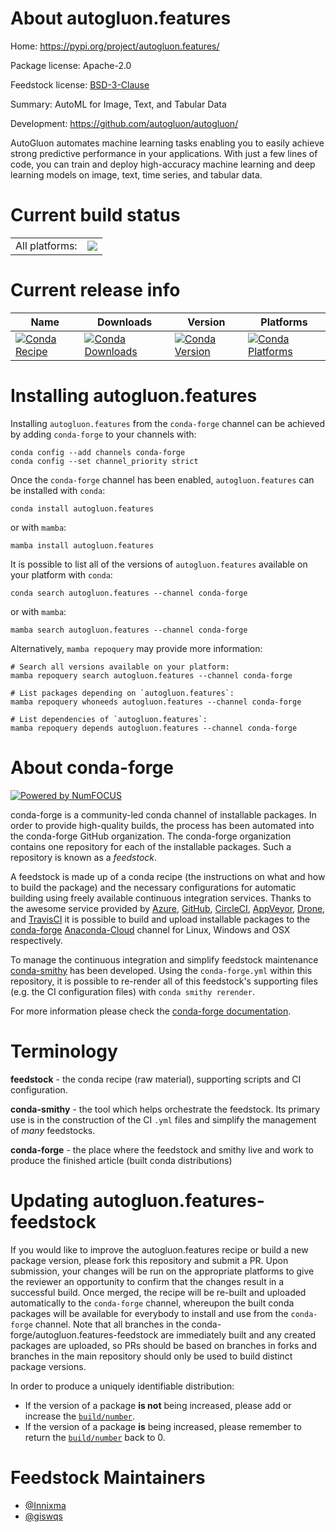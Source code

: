 About autogluon.features
========================

Home: https://pypi.org/project/autogluon.features/

Package license: Apache-2.0

Feedstock license: [BSD-3-Clause](https://github.com/conda-forge/autogluon.features-feedstock/blob/main/LICENSE.txt)

Summary: AutoML for Image, Text, and Tabular Data

Development: https://github.com/autogluon/autogluon/

AutoGluon automates machine learning tasks enabling you to easily achieve strong
predictive performance in your applications. With just a few lines of code, you
can train and deploy high-accuracy machine learning and deep learning models on
image, text, time series, and tabular data.


Current build status
====================


<table><tr><td>All platforms:</td>
    <td>
      <a href="https://dev.azure.com/conda-forge/feedstock-builds/_build/latest?definitionId=18443&branchName=main">
        <img src="https://dev.azure.com/conda-forge/feedstock-builds/_apis/build/status/autogluon.features-feedstock?branchName=main">
      </a>
    </td>
  </tr>
</table>

Current release info
====================

| Name | Downloads | Version | Platforms |
| --- | --- | --- | --- |
| [![Conda Recipe](https://img.shields.io/badge/recipe-autogluon.features-green.svg)](https://anaconda.org/conda-forge/autogluon.features) | [![Conda Downloads](https://img.shields.io/conda/dn/conda-forge/autogluon.features.svg)](https://anaconda.org/conda-forge/autogluon.features) | [![Conda Version](https://img.shields.io/conda/vn/conda-forge/autogluon.features.svg)](https://anaconda.org/conda-forge/autogluon.features) | [![Conda Platforms](https://img.shields.io/conda/pn/conda-forge/autogluon.features.svg)](https://anaconda.org/conda-forge/autogluon.features) |

Installing autogluon.features
=============================

Installing `autogluon.features` from the `conda-forge` channel can be achieved by adding `conda-forge` to your channels with:

```
conda config --add channels conda-forge
conda config --set channel_priority strict
```

Once the `conda-forge` channel has been enabled, `autogluon.features` can be installed with `conda`:

```
conda install autogluon.features
```

or with `mamba`:

```
mamba install autogluon.features
```

It is possible to list all of the versions of `autogluon.features` available on your platform with `conda`:

```
conda search autogluon.features --channel conda-forge
```

or with `mamba`:

```
mamba search autogluon.features --channel conda-forge
```

Alternatively, `mamba repoquery` may provide more information:

```
# Search all versions available on your platform:
mamba repoquery search autogluon.features --channel conda-forge

# List packages depending on `autogluon.features`:
mamba repoquery whoneeds autogluon.features --channel conda-forge

# List dependencies of `autogluon.features`:
mamba repoquery depends autogluon.features --channel conda-forge
```


About conda-forge
=================

[![Powered by
NumFOCUS](https://img.shields.io/badge/powered%20by-NumFOCUS-orange.svg?style=flat&colorA=E1523D&colorB=007D8A)](https://numfocus.org)

conda-forge is a community-led conda channel of installable packages.
In order to provide high-quality builds, the process has been automated into the
conda-forge GitHub organization. The conda-forge organization contains one repository
for each of the installable packages. Such a repository is known as a *feedstock*.

A feedstock is made up of a conda recipe (the instructions on what and how to build
the package) and the necessary configurations for automatic building using freely
available continuous integration services. Thanks to the awesome service provided by
[Azure](https://azure.microsoft.com/en-us/services/devops/), [GitHub](https://github.com/),
[CircleCI](https://circleci.com/), [AppVeyor](https://www.appveyor.com/),
[Drone](https://cloud.drone.io/welcome), and [TravisCI](https://travis-ci.com/)
it is possible to build and upload installable packages to the
[conda-forge](https://anaconda.org/conda-forge) [Anaconda-Cloud](https://anaconda.org/)
channel for Linux, Windows and OSX respectively.

To manage the continuous integration and simplify feedstock maintenance
[conda-smithy](https://github.com/conda-forge/conda-smithy) has been developed.
Using the ``conda-forge.yml`` within this repository, it is possible to re-render all of
this feedstock's supporting files (e.g. the CI configuration files) with ``conda smithy rerender``.

For more information please check the [conda-forge documentation](https://conda-forge.org/docs/).

Terminology
===========

**feedstock** - the conda recipe (raw material), supporting scripts and CI configuration.

**conda-smithy** - the tool which helps orchestrate the feedstock.
                   Its primary use is in the construction of the CI ``.yml`` files
                   and simplify the management of *many* feedstocks.

**conda-forge** - the place where the feedstock and smithy live and work to
                  produce the finished article (built conda distributions)


Updating autogluon.features-feedstock
=====================================

If you would like to improve the autogluon.features recipe or build a new
package version, please fork this repository and submit a PR. Upon submission,
your changes will be run on the appropriate platforms to give the reviewer an
opportunity to confirm that the changes result in a successful build. Once
merged, the recipe will be re-built and uploaded automatically to the
`conda-forge` channel, whereupon the built conda packages will be available for
everybody to install and use from the `conda-forge` channel.
Note that all branches in the conda-forge/autogluon.features-feedstock are
immediately built and any created packages are uploaded, so PRs should be based
on branches in forks and branches in the main repository should only be used to
build distinct package versions.

In order to produce a uniquely identifiable distribution:
 * If the version of a package **is not** being increased, please add or increase
   the [``build/number``](https://docs.conda.io/projects/conda-build/en/latest/resources/define-metadata.html#build-number-and-string).
 * If the version of a package **is** being increased, please remember to return
   the [``build/number``](https://docs.conda.io/projects/conda-build/en/latest/resources/define-metadata.html#build-number-and-string)
   back to 0.

Feedstock Maintainers
=====================

* [@Innixma](https://github.com/Innixma/)
* [@giswqs](https://github.com/giswqs/)

